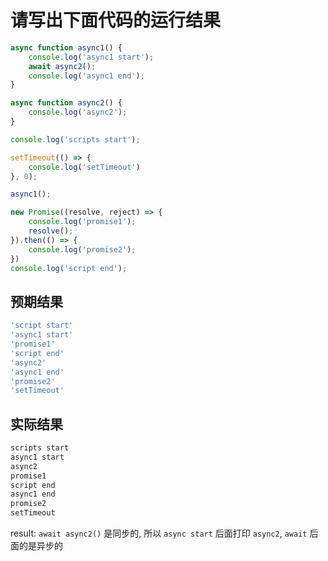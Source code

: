 <!--
 * @Author: your name
 * @Date: 2021-02-02 10:14:15
 * @LastEditTime: 2021-02-02 10:26:06
 * @LastEditors: Please set LastEditors
 * @Description: In User Settings Edit
 * @FilePath: /Interview/2021-02-02异步笔试题/index.md
-->
# 请写出下面代码的运行结果

```js
async function async1() {
    console.log('async1 start');
    await async2();
    console.log('async1 end');
}

async function async2() {
    console.log('async2');
}

console.log('scripts start');

setTimeout(() => {
    console.log('setTimeout')
}, 0);

async1();

new Promise((resolve, reject) => {
    console.log('promise1');
    resolve();
}).then(() => {
    console.log('promise2');
})
console.log('script end');
```

## 预期结果

```js
'script start'
'async1 start'
'promise1'
'script end'
'async2'
'async1 end'
'promise2'
'setTimeout'
```

## 实际结果

```js
scripts start
async1 start
async2
promise1
script end
async1 end
promise2
setTimeout
```

result: `await async2()` 是同步的, 所以 `async start` 后面打印 `async2`, `await` 后面的是异步的